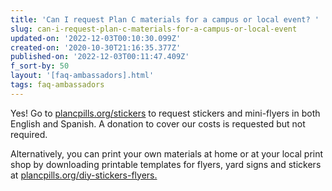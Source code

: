 ```yaml
---
title: 'Can I request Plan C materials for a campus or local event? '
slug: can-i-request-plan-c-materials-for-a-campus-or-local-event
updated-on: '2022-12-03T00:10:30.099Z'
created-on: '2020-10-30T21:16:35.377Z'
published-on: '2022-12-03T00:11:47.409Z'
f_sort-by: 50
layout: '[faq-ambassadors].html'
tags: faq-ambassadors
---
```


Yes! Go to [plancpills.org/stickers](/stickers) to request stickers and mini-flyers in both English and Spanish. A donation to cover our costs is requested but not required.

Alternatively, you can print your own materials at home or at your local print shop by downloading printable templates for flyers, yard signs and stickers at [plancpills.org/diy-stickers-flyers.](https://plancpills.org/diy-stickers-flyers)
